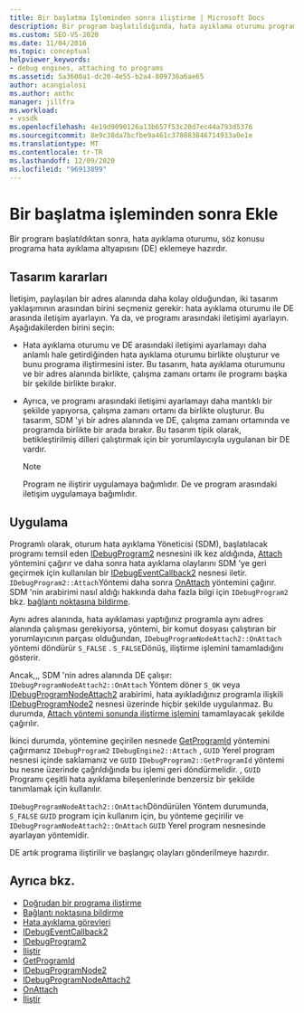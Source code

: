 ```yaml
---
title: Bir başlatma Işleminden sonra iliştirme | Microsoft Docs
description: Bir program başlatıldığında, hata ayıklama oturumu programa hata ayıklama altyapısını eklemeye hazırdır. Hata ayıklama altyapısıyla iletişim için bir tasarım yaklaşımı seçin.
ms.custom: SEO-VS-2020
ms.date: 11/04/2016
ms.topic: conceptual
helpviewer_keywords:
- debug engines, attaching to programs
ms.assetid: 5a3600a1-dc20-4e55-b2a4-809736a6ae65
author: acangialosi
ms.author: anthc
manager: jillfra
ms.workload:
- vssdk
ms.openlocfilehash: 4e19d9090126a13b657f53c20d7ec44a793d5376
ms.sourcegitcommit: 8e9c38da7bcfbe9a461c378083846714933a0e1e
ms.translationtype: MT
ms.contentlocale: tr-TR
ms.lasthandoff: 12/09/2020
ms.locfileid: "96913899"
---
```

# <a name="attach-after-a-launch"></a>Bir başlatma işleminden sonra Ekle
Bir program başlatıldıktan sonra, hata ayıklama oturumu, söz konusu programa hata ayıklama altyapısını (DE) eklemeye hazırdır.

## <a name="design-decisions"></a>Tasarım kararları
 İletişim, paylaşılan bir adres alanında daha kolay olduğundan, iki tasarım yaklaşımının arasından birini seçmeniz gerekir: hata ayıklama oturumu ile DE arasında iletişim ayarlayın. Ya da, ve programı arasındaki iletişimi ayarlayın. Aşağıdakilerden birini seçin:

- Hata ayıklama oturumu ve DE arasındaki iletişimi ayarlamayı daha anlamlı hale getirdiğinden hata ayıklama oturumu birlikte oluşturur ve bunu programa iliştirmesini ister. Bu tasarım, hata ayıklama oturumunu ve bir adres alanında birlikte, çalışma zamanı ortamı ile programı başka bir şekilde birlikte bırakır.

- Ayrıca, ve programı arasındaki iletişimi ayarlamayı daha mantıklı bir şekilde yapıyorsa, çalışma zamanı ortamı da birlikte oluşturur. Bu tasarım, SDM 'yi bir adres alanında ve DE, çalışma zamanı ortamında ve programda birlikte bir arada bırakır. Bu tasarım tipik olarak, betikleştirilmiş dilleri çalıştırmak için bir yorumlayıcıyla uygulanan bir DE vardır.

    > [!NOTE]
    > Program ne iliştirir uygulamaya bağımlıdır. De ve program arasındaki iletişim uygulamaya bağımlıdır.

## <a name="implementation"></a>Uygulama
 Programlı olarak, oturum hata ayıklama Yöneticisi (SDM), başlatılacak programı temsil eden [IDebugProgram2](../../extensibility/debugger/reference/idebugprogram2.md) nesnesini ilk kez aldığında, [Attach](../../extensibility/debugger/reference/idebugprogram2-attach.md) yöntemini çağırır ve daha sonra hata ayıklama olaylarını SDM 'ye geri geçirmek için kullanılan bir [IDebugEventCallback2](../../extensibility/debugger/reference/idebugeventcallback2.md) nesnesi iletir. `IDebugProgram2::Attach`Yöntemi daha sonra [OnAttach](../../extensibility/debugger/reference/idebugprogramnodeattach2-onattach.md) yöntemini çağırır. SDM 'nin arabirimi nasıl aldığı hakkında daha fazla bilgi için `IDebugProgram2` bkz. [bağlantı noktasına bildirme](../../extensibility/debugger/notifying-the-port.md).

 Aynı adres alanında, hata ayıklaması yaptığınız programla aynı adres alanında çalışması gerekiyorsa, yöntemi, bir komut dosyası çalıştıran bir yorumlayıcının parçası olduğundan, `IDebugProgramNodeAttach2::OnAttach` yöntemi döndürür `S_FALSE` . `S_FALSE`Dönüş, iliştirme işlemini tamamladığını gösterir.

 Ancak,,, SDM 'nin adres alanında DE çalışır: `IDebugProgramNodeAttach2::OnAttach` Yöntem döner `S_OK` veya [IDebugProgramNodeAttach2](../../extensibility/debugger/reference/idebugprogramnodeattach2.md) arabirimi, hata ayıkladığınız programla ilişkili [IDebugProgramNode2](../../extensibility/debugger/reference/idebugprogramnode2.md) nesnesi üzerinde hiçbir şekilde uygulanmaz. Bu durumda, [Attach yöntemi sonunda iliştirme işlemini](../../extensibility/debugger/reference/idebugengine2-attach.md) tamamlayacak şekilde çağırılır.

 İkinci durumda, yöntemine geçirilen nesnede [GetProgramId](../../extensibility/debugger/reference/idebugprogram2-getprogramid.md) yöntemini çağırmanız `IDebugProgram2` `IDebugEngine2::Attach` , `GUID` Yerel program nesnesi içinde saklamanız ve `GUID` `IDebugProgram2::GetProgramId` yöntemi bu nesne üzerinde çağrıldığında bu işlemi geri döndürmelidir. , `GUID` Programı çeşitli hata ayıklama bileşenlerinde benzersiz bir şekilde tanımlamak için kullanılır.

 `IDebugProgramNodeAttach2::OnAttach`Döndürülen Yöntem durumunda, `S_FALSE` `GUID` program için kullanım için, bu yönteme geçirilir ve `IDebugProgramNodeAttach2::OnAttach` `GUID` Yerel program nesnesinde ayarlayan yöntemidir.

 DE artık programa iliştirilir ve başlangıç olayları gönderilmeye hazırdır.

## <a name="see-also"></a>Ayrıca bkz.
- [Doğrudan bir programa iliştirme](../../extensibility/debugger/attaching-directly-to-a-program.md)
- [Bağlantı noktasına bildirme](../../extensibility/debugger/notifying-the-port.md)
- [Hata ayıklama görevleri](../../extensibility/debugger/debugging-tasks.md)
- [IDebugEventCallback2](../../extensibility/debugger/reference/idebugeventcallback2.md)
- [IDebugProgram2](../../extensibility/debugger/reference/idebugprogram2.md)
- [İliştir](../../extensibility/debugger/reference/idebugprogram2-attach.md)
- [GetProgramId](../../extensibility/debugger/reference/idebugprogram2-getprogramid.md)
- [IDebugProgramNode2](../../extensibility/debugger/reference/idebugprogramnode2.md)
- [IDebugProgramNodeAttach2](../../extensibility/debugger/reference/idebugprogramnodeattach2.md)
- [OnAttach](../../extensibility/debugger/reference/idebugprogramnodeattach2-onattach.md)
- [İliştir](../../extensibility/debugger/reference/idebugengine2-attach.md)
